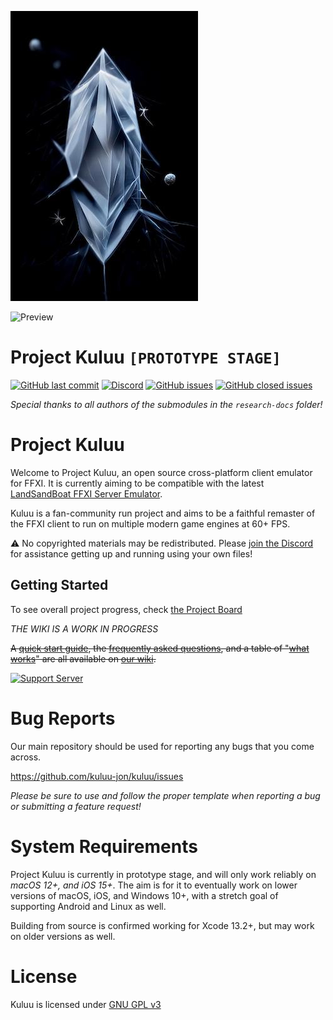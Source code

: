 
![Project Kuluu Logo](https://raw.githubusercontent.com/kuluu-jon/kuluu/main/logo.jpg)

![Preview](https://raw.githubusercontent.com/kuluu-jon/kuluu/main/kuluu-preview.gif)

# Project Kuluu `[PROTOTYPE STAGE]`

<a href="https://github.com/kuluu-jon/kuluu">![GitHub last commit](https://img.shields.io/github/last-commit/kuluu-jon/kuluu?style=for-the-badge)</a>
<a href="https://discord.gg/5c8NK46SuD">![Discord](https://img.shields.io/discord/979113183124025364?style=for-the-badge)</a>
<a href="https://github.com/kuluu-jon/kuluu/issues">![GitHub issues](https://img.shields.io/github/issues/kuluu-jon/kuluu?style=for-the-badge)</a>
<a href="https://github.com/kuluu-jon/kuluu/issues?q=is%3Aissue+is%3Aclosed">![GitHub closed issues](https://img.shields.io/github/issues-closed/kuluu-jon/kuluu?style=for-the-badge)</a>


_Special thanks to all authors of the submodules in the `research-docs` folder!_

# Project Kuluu

Welcome to Project Kuluu, an open source cross-platform client emulator for FFXI. It is currently aiming to be compatible with the latest [LandSandBoat FFXI Server Emulator](https://github.com/LandSandBoat/server).

Kuluu is a fan-community run project and aims to be a faithful remaster of the FFXI client to run on multiple modern game engines at 60+ FPS.

⚠️ No copyrighted materials may be redistributed. Please [join the Discord](https://discord.gg/5c8NK46SuD) for assistance getting up and running using your own files!

## Getting Started

To see overall project progress, check [the Project Board](https://github.com/users/kuluu-jon/projects/1)

*THE WIKI IS A WORK IN PROGRESS* 

~~A [quick start guide](https://github.com/kuluu-jon/kuluu/wiki/Quick-Start-Guide), the [frequently asked questions](https://github.com/kuluu-jon/kuluu/-/wikis/Frequently-Asked-Questions), and a table of "[what works](https://github.com/kuluu-jon/kuluu/wikis/What-Works)" are all available on [our wiki](https://github.com/kuluu-jon/kuluu/wiki).~~

[![Support Server](https://img.shields.io/discord/979113183124025364.svg?label=Discord&logo=Discord&colorB=7289da&style=for-the-badge)](https://discord.gg/5c8NK46SuD)

# Bug Reports

Our main repository should be used for reporting any bugs that you come across.

https://github.com/kuluu-jon/kuluu/issues

*Please be sure to use and follow the proper template when reporting a bug or submitting a feature request!*

# System Requirements

Project Kuluu is currently in prototype stage, and will only work reliably on *macOS 12+, and iOS 15+*. The aim is for it to eventually work on lower versions of macOS, iOS, and Windows 10+, with a stretch goal of supporting Android and Linux as well.

Building from source is confirmed working for Xcode 13.2+, but may work on older versions as well.

# License

Kuluu is licensed under [GNU GPL v3](https://github.com/kuluu-jon/kuluu/main/LICENSE.md)
